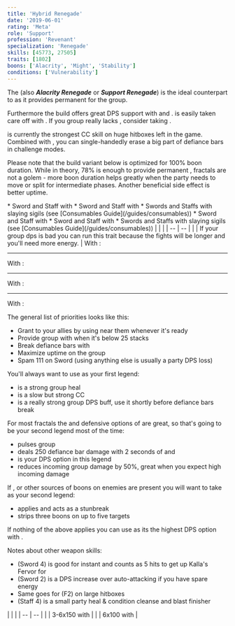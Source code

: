 ```yaml
---
title: 'Hybrid Renegade'
date: '2019-06-01'
rating: 'Meta'
role: 'Support'
profession: 'Revenant'
specialization: 'Renegade'
skills: [45773, 27505]
traits: [1802]
boons: ['Alacrity', 'Might', 'Stability']
conditions: ['Vulnerability']
---
```


The **<Specialization text="Hybrid Renegade" name="Renegade"/>** (also **_Alacrity Renegade_** or **_Support Renegade_**) is the ideal counterpart to <Specialization text="Hybrid Firebrand" name="Firebrand"/> as it provides permanent <Boon name="alacrity"/> for the group.

Furthermore the build offers great DPS support with <Trait name="Assassins Presence"/> and <Skill name="Soulcleaves Summit"/>. <Boon name="might"/> is easily taken care off with <Skill name="Heroic Command"/>. If you group really lacks <Boon name="might"/>, consider taking <Item id="24702"/>.

<Skill name="Surge of the Mists"/> is currently the strongest CC skill on huge hitboxes left in the game. Combined with <Skill name="Darkrazors Daring"/>, you can single-handedly erase a big part of defiance bars in challenge modes.



<Divider text="Equipment"/>

Please note that the build variant below is optimized for 100% boon duration. While in theory, 78% is enough to provide permanent <Boon name="Alacrity"/>, fractals are not a golem - more boon duration helps greatly when the party needs to move or split for intermediate phases. Another beneficial side effect is better <Boon name="Might"/> uptime.

<Tabs outlined>
<Tab title="150 Agony Resistance">
<Grid>
<GridItem sm="4">
<Armor weight="Heavy" helmAffix="Diviner" helmRune="Scholar" shouldersAffix="Berserker" shouldersRune="Scholar" coatAffix="Diviner" coatRune="Scholar" glovesAffix="Diviner" glovesRune="Scholar" leggingsAffix="Diviner" leggingsRune="Scholar" bootsAffix="Diviner" bootsRune="Scholar"/>
</GridItem>
 
<GridItem sm="4">
<Weapons weapon1MainType="Sword" weapon1MainAffix="Diviner" weapon1MainSigil1="Impact" weapon1OffType="Sword" weapon1OffAffix="Diviner" weapon1OffSigil="Concentration" weapon2MainType="Staff" weapon2MainAffix="Diviner" weapon2MainSigil1="Impact" weapon2MainSigil2="Concentration"/>

<Card title="Swap Weapons">
* Sword and Staff with <Item name="Night" type="Sigil"/>
* Sword and Staff with <Item name="Serpent Slaying" type="Sigil"/>
* Swords and Staffs with slaying sigils (see [Consumables Guide](/guides/consumables))
</Card>
</GridItem>

<GridItem sm="4">
<BackAndTrinkets backItemAffix="Diviner" accessory1Affix="Diviner" accessory2Affix="Diviner" amuletAffix="Diviner" ring1Affix="Diviner" ring2Affix="Diviner"/>

<Consumables food="Bowl of Sweet and Spicy Butternut Squash Soup" utility="Tin of Fruitcake" infusion="Mighty +9 Agony Infusion"/>
</GridItem>
</Grid>
</Tab>

<Tab title="217+ Agony Resistance">
<Grid>
<GridItem sm="4">
<Armor weight="Heavy" helmAffix="Diviner" helmRune="Scholar" shouldersAffix="Diviner" shouldersRune="Scholar" coatAffix="Diviner" coatRune="Scholar" glovesAffix="Diviner" glovesRune="Scholar" leggingsAffix="Diviner" leggingsRune="Scholar" bootsAffix="Diviner" bootsRune="Scholar"/>
</GridItem>
 
<GridItem sm="4">
<Weapons weapon1MainType="Sword" weapon1MainAffix="Diviner" weapon1MainSigil1="Impact" weapon1OffType="Sword" weapon1OffAffix="Diviner" weapon1OffSigil="Force" weapon2MainType="Staff" weapon2MainAffix="Diviner" weapon2MainSigil1="Impact" weapon2MainSigil2="Force"/>

<Card title="Swap Weapons">
* Sword and Staff with <Item name="Night" type="Sigil"/>
* Sword and Staff with <Item name="Serpent Slaying" type="Sigil"/>
* Swords and Staffs with slaying sigils (see [Consumables Guide](/guides/consumables))
</Card>
</GridItem>

<GridItem sm="4">
<BackAndTrinkets backItemAffix="Diviner" accessory1Affix="Diviner" accessory2Affix="Diviner" amuletAffix="Diviner" ring1Affix="Diviner" ring2Affix="Diviner"/>

<Consumables food="Bowl of Sweet and Spicy Butternut Squash Soup" utility="Tin of Fruitcake" infusion="Mighty +9 Agony Infusion"/>
</GridItem>
</Grid>
</Tab>
</Tabs>

<Divider text="Build"/>

<Grid>
<GridItem sm="7">
<Traits traits1="Devastation" traits1Selected="Vicious Lacerations,Assassins Presence,Swift Termination" traits2="Invocation" traits2Selected="Rising Tide,Spirit Boon,Charged Mists" traits3="Renegade" traits3Selected="Blood Fury,All for One,Righteous Rebel"/>
 
<Card title="Situational Traits">
| | |
| -- | -- |
| <Trait name="Charged Mists" size="big" disableText/> | If your group dps is bad you can run this trait because the fights will be longer and you'll need more energy. |
</Card>
</GridItem>

<GridItem sm="5">
With <Skill id="41858"/>:

<Skills heal="Breakrazors Bastion" utility1="Razorclaws Rage" utility2="Darkrazors Daring" utility3="Icerazors Ire" elite="Soulcleaves Summit"/>

---

With <Skill id="28134"/>:

<Skills heal="Enchanted Daggers" utility1="Phase Traversal" utility2="Riposting Shadows" utility3="Impossible Odds" elite="Jade Winds"/>

---

With <Skill id="28419"/>:

<Skills heal="Soothing Stone" utility1="Inspiring Reinforcement" utility2="Forced Engagement" utility3="Vengeful Hammers" elite="Rite of the Great Dwarf"/>

---

With <Skill id="28494"/>:

<Skills heal="Empowering Misery" utility1="Pain Absorption" utility2="Banish Enchantment" utility3="Unyielding Anguish" elite="Embrace the Darkness"/>
</GridItem>
</Grid>

<Divider text="Details"/>

<Grid>
<GridItem sm="8">
<Card title="Skill Usage">
The general list of priorities looks like this:

- Grant <Boon name="Alacrity"/> to your allies by using <Skill name="Orders from Above"/> near them whenever it's ready
- Provide group <Boon name="Might"/> with <Skill name="Heroic Command"/> when it's below 25 stacks
- Break defiance bars with <Skill name="Surge of the Mists"/>
- Maximize <Skill name="Soulcleaves Summit"/> uptime on the group
- Spam 111 on Sword (using anything else is usually a party DPS loss)

You'll always want to use <Skill id="41858"/> as your first legend:

- <Skill name="Breakrazors Bastion"/> is a strong group heal
- <Skill name="Darkrazors Daring"/> is a slow but strong CC
- <Skill name="Soulcleaves Summit"/> is a really strong group DPS buff, use it shortly before defiance bars break

For most fractals the <Boon name="stability"/> and defensive options of <Skill id="28419"/> are great, so that's going to be your second legend most of the time:

- <Skill name="Inspiring Reinforcement"/> pulses group <Boon name="Stability"/>
- <Skill name="Forced Engagement"/> deals 250 defiance bar damage with 2 seconds of <Condition name="Taunt"/> and <Condition name="Slow"/>
- <Skill name="Vengeful Hammers"/> is your DPS option in this legend
- <Skill name="Rite of the Great Dwarf"/> reduces incoming group damage by 50%, great when you expect high incoming damage

If <Instability name="No Pain, No Gain"/>, <Instability name="Vengeance"/> or other sources of boons on enemies are present you will want to take <Skill id="28494"/> as your second legend:

- <Skill name="Pain Absorption"/> applies <Boon name="resistance"/> and acts as a stunbreak
- <Skill name="Banish Enchantment"/> strips three boons on up to five targets

If nothing of the above applies you can use <Skill id="28134"/> as its the highest DPS option with <Skill name="Impossible Odds"/>.

Notes about other weapon skills:

- <Skill id="28472"/> (Sword 4) is good for instant <Condition name="vulnerability"/> and counts as 5 hits to get up Kalla's Fervor for <Skill name="Heroic Command"/>
- <Skill id="29233"/> (Sword 2) is a DPS increase over auto-attacking if you have spare energy
- Same goes for <Skill name="Citadel Bombardment"/> (F2) on large hitboxes
- <Skill name="Renewing Wave"/> (Staff 4) is a small party heal & condition cleanse and blast finisher

</Card>
</GridItem>

<GridItem sm="4">
<Card title="Defiance Bar Damage">
| | |
| -- | -- |
| <Skill name="Surge of the Mists" size="big" disableText/> | 3-6x150 with <Control name="knockback"/> |
| <Skill name="Darkrazors Daring" size="big" disableText/> | 6x100 with <Control name="daze"/> |
</Card>
</GridItem>
</Grid>

